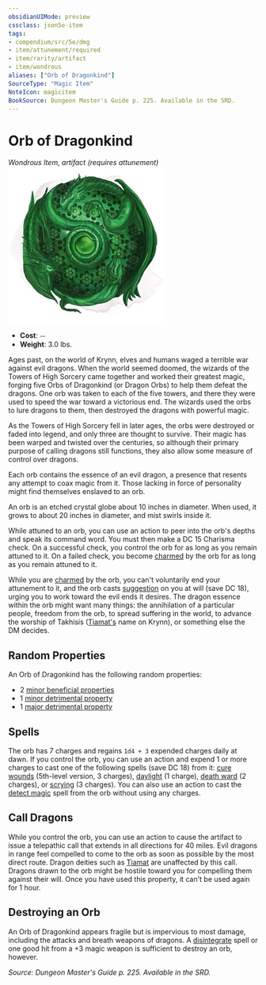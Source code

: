 ```yaml
---
obsidianUIMode: preview
cssclass: json5e-item
tags:
- compendium/src/5e/dmg
- item/attunement/required
- item/rarity/artifact
- item/wondrous
aliases: ["Orb of Dragonkind"]
SourceType: "Magic Item"
NoteIcon: magicitem
BookSource: Dungeon Master's Guide p. 225. Available in the SRD.
---
```

# Orb of Dragonkind
*Wondrous Item, artifact (requires attunement)*  
![](https://raw.githubusercontent.com/5etools-mirror-2/5etools-img/main/items/DMG/Orb%20of%20Dragonkind.webp#right)  

- **Cost**: ⏤
- **Weight**: 3.0 lbs.

Ages past, on the world of Krynn, elves and humans waged a terrible war against evil dragons. When the world seemed doomed, the wizards of the Towers of High Sorcery came together and worked their greatest magic, forging five Orbs of Dragonkind (or Dragon Orbs) to help them defeat the dragons. One orb was taken to each of the five towers, and there they were used to speed the war toward a victorious end. The wizards used the orbs to lure dragons to them, then destroyed the dragons with powerful magic.

As the Towers of High Sorcery fell in later ages, the orbs were destroyed or faded into legend, and only three are thought to survive. Their magic has been warped and twisted over the centuries, so although their primary purpose of calling dragons still functions, they also allow some measure of control over dragons.

Each orb contains the essence of an evil dragon, a presence that resents any attempt to coax magic from it. Those lacking in force of personality might find themselves enslaved to an orb.

An orb is an etched crystal globe about 10 inches in diameter. When used, it grows to about 20 inches in diameter, and mist swirls inside it.

While attuned to an orb, you can use an action to peer into the orb's depths and speak its command word. You must then make a DC 15 Charisma check. On a successful check, you control the orb for as long as you remain attuned to it. On a failed check, you become [charmed](/2-Mechanics/CLI/rules/conditions.md#charmed) by the orb for as long as you remain attuned to it.

While you are [charmed](/2-Mechanics/CLI/rules/conditions.md#charmed) by the orb, you can't voluntarily end your attunement to it, and the orb casts [suggestion](/2-Mechanics/CLI/spells/suggestion.md) on you at will (save DC 18), urging you to work toward the evil ends it desires. The dragon essence within the orb might want many things: the annihilation of a particular people, freedom from the orb, to spread suffering in the world, to advance the worship of Takhisis ([Tiamat's](/2-Mechanics/CLI/bestiary/npc/tiamat-rot.md) name on Krynn), or something else the DM decides.

## Random Properties

An Orb of Dragonkind has the following random properties:

- 2 [minor beneficial properties](/2-Mechanics/CLI/tables/artifact-properties-minor-beneficial-properties.md)  
- 1 [minor detrimental property](/2-Mechanics/CLI/tables/artifact-properties-minor-detrimental-properties.md)  
- 1 [major detrimental property](/2-Mechanics/CLI/tables/artifact-properties-major-detrimental-properties.md)  

## Spells

The orb has 7 charges and regains `1d4 + 3` expended charges daily at dawn. If you control the orb, you can use an action and expend 1 or more charges to cast one of the following spells (save DC 18) from it: [cure wounds](/2-Mechanics/CLI/spells/cure-wounds.md) (5th-level version, 3 charges), [daylight](/2-Mechanics/CLI/spells/daylight.md) (1 charge), [death ward](/2-Mechanics/CLI/spells/death-ward.md) (2 charges), or [scrying](/2-Mechanics/CLI/spells/scrying.md) (3 charges). You can also use an action to cast the [detect magic](/2-Mechanics/CLI/spells/detect-magic.md) spell from the orb without using any charges.

## Call Dragons

While you control the orb, you can use an action to cause the artifact to issue a telepathic call that extends in all directions for 40 miles. Evil dragons in range feel compelled to come to the orb as soon as possible by the most direct route. Dragon deities such as [Tiamat](/2-Mechanics/CLI/bestiary/npc/tiamat-rot.md) are unaffected by this call. Dragons drawn to the orb might be hostile toward you for compelling them against their will. Once you have used this property, it can't be used again for 1 hour.

## Destroying an Orb

An Orb of Dragonkind appears fragile but is impervious to most damage, including the attacks and breath weapons of dragons. A [disintegrate](/2-Mechanics/CLI/spells/disintegrate.md) spell or one good hit from a +3 magic weapon is sufficient to destroy an orb, however.

*Source: Dungeon Master's Guide p. 225. Available in the SRD.*